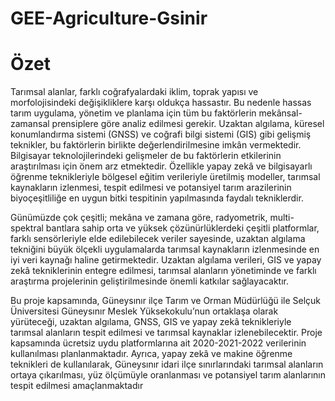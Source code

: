 # GEE-Agriculture-Gsinir
# Özet
Tarımsal alanlar, farklı coğrafyalardaki iklim, toprak yapısı ve morfolojisindeki değişikliklere karşı oldukça hassastır. Bu nedenle hassas tarım uygulama, yönetim ve planlama için tüm bu faktörlerin mekânsal-zamansal prensiplere göre analiz edilmesi gerekir. Uzaktan algılama, küresel konumlandırma sistemi (GNSS) ve coğrafi bilgi sistemi (GIS) gibi gelişmiş teknikler, bu faktörlerin birlikte değerlendirilmesine imkân vermektedir. Bilgisayar teknolojilerindeki gelişmeler de bu faktörlerin etkilerinin araştırılması için önem arz etmektedir. Özellikle yapay zekâ ve bilgisayarlı öğrenme teknikleriyle bölgesel eğitim verileriyle üretilmiş modeller, tarımsal kaynakların izlenmesi, tespit edilmesi ve potansiyel tarım arazilerinin biyoçeşitliliğe en uygun bitki tespitinin yapılmasında faydalı tekniklerdir.

Günümüzde çok çeşitli; mekâna ve zamana göre, radyometrik, multi-spektral bantlara sahip orta ve yüksek çözünürlüklerdeki çeşitli platformlar, farklı sensörleriyle elde edilebilecek veriler sayesinde, uzaktan algılama tekniğini büyük ölçekli uygulamalarda tarımsal kaynakların izlenmesinde en iyi veri kaynağı haline getirmektedir. Uzaktan algılama verileri, GIS ve yapay zekâ tekniklerinin entegre edilmesi, tarımsal alanların yönetiminde ve farklı araştırma projelerinin geliştirilmesinde önemli katkılar sağlayacaktır.

Bu proje kapsamında, Güneysınır ilçe Tarım ve Orman Müdürlüğü ile Selçuk Üniversitesi Güneysınır Meslek Yüksekokulu’nun ortaklaşa olarak yürüteceği, uzaktan algılama, GNSS, GIS ve yapay zekâ teknikleriyle tarımsal alanların tespit edilmesi ve tarımsal kaynaklar izlenebilecektir. Proje kapsamında ücretsiz uydu platformlarına ait 2020-2021-2022 verilerinin kullanılması planlanmaktadır. Ayrıca, yapay zekâ ve makine öğrenme teknikleri de kullanılarak, Güneysınır idari ilçe sınırlarındaki tarımsal alanların ortaya çıkarılması, yüz ölçümüyle oranlanması ve potansiyel tarım alanlarının tespit edilmesi amaçlanmaktadır
